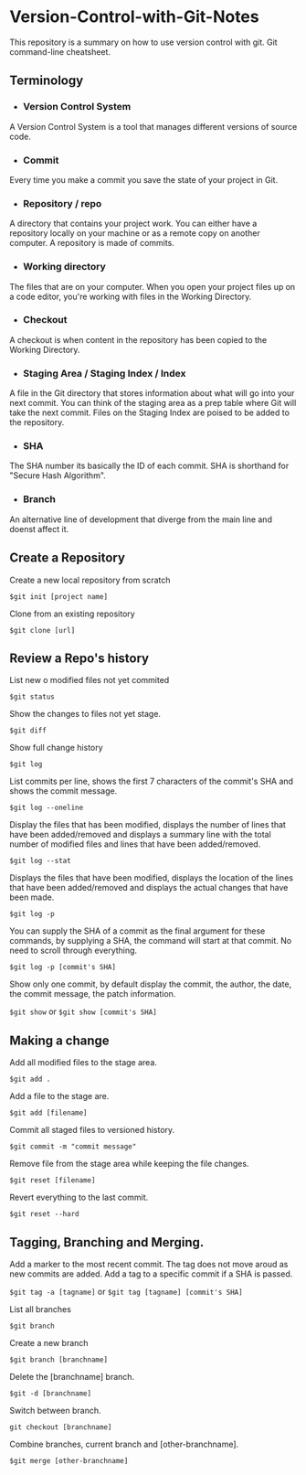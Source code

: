 # Version-Control-with-Git-Notes
This repository is a summary on how to use version control with git. Git command-line cheatsheet.

## Terminology
* ### Version Control System
A Version Control System is a tool that manages different versions of source code.

* ### Commit
Every time you make a commit you save the state of your project in Git.

* ### Repository / repo
A directory that contains your project work. You can either have a repository locally on your machine or as a remote copy on another computer. A repository is made of commits.

* ### Working directory
The files that are on your computer. When you open your project files up on a code editor, you're working with files in the Working Directory.

* ### Checkout
A checkout is when content in the repository has been copied to the Working Directory.

* ### Staging Area / Staging Index / Index
A file in the Git directory that stores information about what will go into your next commit. You can think of the staging area as a prep table where Git will take the next commit. Files on the Staging Index are poised to be added to the repository.

* ### SHA
The SHA number its basically the ID of each commit. SHA is shorthand for "Secure Hash Algorithm".

* ### Branch
An alternative line of development that diverge from the main line and doenst affect it.

## Create a Repository
Create a new local repository from scratch

`$git init [project name]`

Clone from an existing repository

`$git clone [url]`

## Review a Repo's history
List new o modified files not yet commited

`$git status`

Show the changes to files not yet stage.

`$git diff`

Show full change history

`$git log`

List commits per line, shows the first 7 characters of the commit's SHA and shows the commit message.

`$git log --oneline`

Display the files that has been modified, displays the number of lines that have been added/removed and displays a summary line with the total number of modified files and lines that have been added/removed.

`$git log --stat`

Displays the files that have been modified, displays the location of the lines that have been added/removed and displays the actual changes that have been made.

`$git log -p`

You can supply the SHA of a commit as the final argument for these commands, by supplying a SHA, the command will start at that commit. No need to scroll through everything.

`$git log -p [commit's SHA]`

Show only one commit, by default display the commit, the author, the date, the commit message, the patch information.

`$git show` or `$git show [commit's SHA]`

## Making a change

Add all modified files to the stage area.

`$git add .`

Add a file to the stage are.

`$git add [filename]`

Commit all staged files to versioned history.

`$git commit -m "commit message"`

Remove file from the stage area while keeping the file changes.

`$git reset [filename]`

Revert everything to the last commit.

`$git reset --hard`

## Tagging, Branching and Merging.

Add a marker to the most recent commit. The tag does not move aroud as new commits are added. Add a tag to a specific commit if a SHA is passed.

`$git tag -a [tagname]` or `$git tag [tagname] [commit's SHA]`

List all branches

`$git branch`

Create a new branch

`$git branch [branchname]`

Delete the [branchname] branch.

`$git -d [branchname]`

Switch between branch.

`git checkout [branchname]`

Combine branches, current branch and [other-branchname].

`$git merge [other-branchname]`

